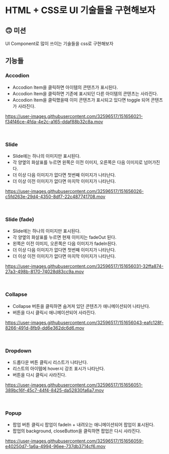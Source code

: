 # HTML + CSS로 UI 기술들을 구현해보자
## 🙃 미션
UI Component로 많이 쓰이는 기술들을 css로 구현해보자

## 기능들

### Accodion
- Accodion Item을 클릭하면 아이템의 콘텐츠가 표시된다.
- Accodion Item을 클릭하면 기존에 표시되던 다른 아이템의 콘텐츠는 사라진다.
- Accodion Item을 클릭했을때 이미 콘텐츠가 표시되고 있다면 toggle 되어 콘텐츠가 사라진다.

https://user-images.githubusercontent.com/32596517/151656021-f34f46ce-4fda-4e2c-a165-ddaf88b32c8a.mov

<br/>

### Slide
- Slide에는 하나의 이미지만 표시된다.
- 각 양옆의 화살표를 누르면 왼쪽은 이전 이미지, 오른쪽은 다음 이미지로 넘어가진다.
- 더 이상 다음 이미지가 없다면 첫번째 이미지가 나타난다.
- 더 이상 이전 이미지가 없다면 마지막 이미지가 나타난다.

https://user-images.githubusercontent.com/32596517/151656026-c5fd263e-29d4-4350-8df7-22c487741708.mov

<br/>

### Slide (fade)
- Slide에는 하나의 이미지만 표시된다.
- 각 양옆의 화살표를 누르면 현재 이미지는 fadeOut 된다.
- 왼쪽은 이전 이미지, 오른쪽은 다음 이미지가 fadeIn된다.
- 더 이상 다음 이미지가 없다면 첫번째 이미지가 나타난다.
- 더 이상 이전 이미지가 없다면 마지막 이미지가 나타난다.

https://user-images.githubusercontent.com/32596517/151656031-32ffa874-27a3-498b-8170-74028d83cc9a.mov

<br/>

### Collapse
- Collapse 버튼을 클릭하면 숨겨져 있던 콘텐츠가 애니메이션되어 나타난다.
- 버튼을 다시 클릭시 애니메이션되어 사라진다.

https://user-images.githubusercontent.com/32596517/151656043-eafc128f-8266-491d-8fb9-dd6e362dc6d6.mov

<br/>

### Dropdown
- 드롭다운 버튼 클릭시 리스트가 나타난다.
- 리스트의 아이템에 hover시 강조 표시가 나타난다.
- 버튼을 다시 클릭시 사라진다.

https://user-images.githubusercontent.com/32596517/151656051-389bc16f-45c7-44f4-8425-da52830fa6a7.mov

<br/>

### Popup
- 팝업 버튼 클릭시 팝업이 fadeIn + 내려오는 애니메이션되어 팝업이 표시된다.
- 팝업의 background, closeButton을 클릭하면 팝업은 다시 사라진다.

https://user-images.githubusercontent.com/32596517/151656059-e40250d7-1a6a-4994-96ee-737db3714cf6.mov
